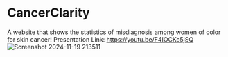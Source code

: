 # CancerClarity
A website that shows the statistics of misdiagnosis among women of color for skin cancer!
Presentation Link: https://youtu.be/F4IOCKc5jSQ
![Screenshot 2024-11-19 213511](https://github.com/user-attachments/assets/cff13d53-a5c4-48e9-b3db-d7893f984df6)
